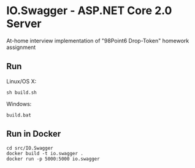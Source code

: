 # IO.Swagger - ASP.NET Core 2.0 Server

At-home interview implementation of \"98Point6 Drop-Token\" homework assignment

## Run

Linux/OS X:

```
sh build.sh
```

Windows:

```
build.bat
```

## Run in Docker

```
cd src/IO.Swagger
docker build -t io.swagger .
docker run -p 5000:5000 io.swagger
```
